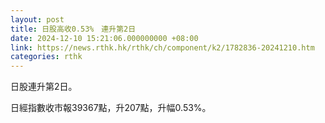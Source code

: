 ```yaml
---
layout: post
title: 日股高收0.53%　連升第2日
date: 2024-12-10 15:21:06.000000000 +08:00
link: https://news.rthk.hk/rthk/ch/component/k2/1782836-20241210.htm
categories: rthk
---
```


日股連升第2日。

日經指數收市報39367點，升207點，升幅0.53%。
